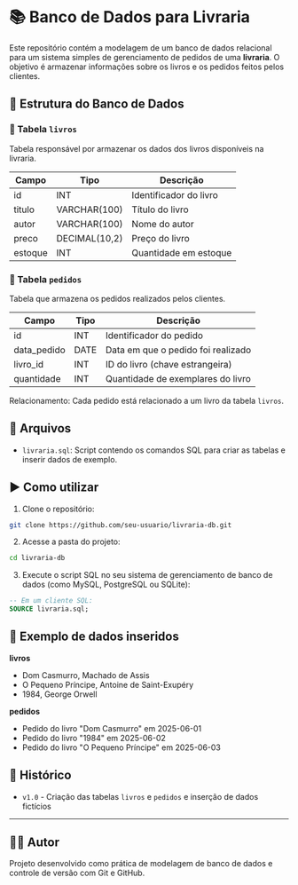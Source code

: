 # 📚 Banco de Dados para Livraria

Este repositório contém a modelagem de um banco de dados relacional para um sistema simples de gerenciamento de pedidos de uma **livraria**. O objetivo é armazenar informações sobre os livros e os pedidos feitos pelos clientes.

## 🧱 Estrutura do Banco de Dados

### 📘 Tabela `livros`
Tabela responsável por armazenar os dados dos livros disponíveis na livraria.

| Campo     | Tipo          | Descrição                    |
|-----------|---------------|------------------------------|
| id        | INT           | Identificador do livro       |
| titulo    | VARCHAR(100)  | Título do livro              |
| autor     | VARCHAR(100)  | Nome do autor                |
| preco     | DECIMAL(10,2) | Preço do livro               |
| estoque   | INT           | Quantidade em estoque        |

### 🧾 Tabela `pedidos`
Tabela que armazena os pedidos realizados pelos clientes.

| Campo        | Tipo         | Descrição                                |
|--------------|--------------|-------------------------------------------|
| id           | INT          | Identificador do pedido                   |
| data_pedido  | DATE         | Data em que o pedido foi realizado        |
| livro_id     | INT          | ID do livro (chave estrangeira)           |
| quantidade   | INT          | Quantidade de exemplares do livro         |

Relacionamento: Cada pedido está relacionado a um livro da tabela `livros`.

## 📂 Arquivos

- `livraria.sql`: Script contendo os comandos SQL para criar as tabelas e inserir dados de exemplo.

## ▶️ Como utilizar

1. Clone o repositório:

```bash
git clone https://github.com/seu-usuario/livraria-db.git
```

2. Acesse a pasta do projeto:

```bash
cd livraria-db
```

3. Execute o script SQL no seu sistema de gerenciamento de banco de dados (como MySQL, PostgreSQL ou SQLite):

```sql
-- Em um cliente SQL:
SOURCE livraria.sql;
```

## 💾 Exemplo de dados inseridos

**livros**
- Dom Casmurro, Machado de Assis
- O Pequeno Príncipe, Antoine de Saint-Exupéry
- 1984, George Orwell

**pedidos**
- Pedido do livro "Dom Casmurro" em 2025-06-01
- Pedido do livro "1984" em 2025-06-02
- Pedido do livro "O Pequeno Príncipe" em 2025-06-03

## 📝 Histórico

- `v1.0` - Criação das tabelas `livros` e `pedidos` e inserção de dados fictícios

---

## 🧑‍💻 Autor

Projeto desenvolvido como prática de modelagem de banco de dados e controle de versão com Git e GitHub.
